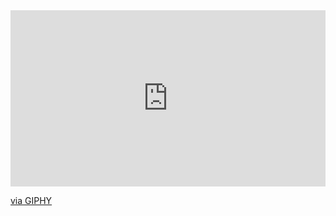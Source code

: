 <div style="width:100%;height:0;padding-bottom:56%;position:relative;"><iframe src="https://giphy.com/embed/l0ExhcMymdL6TrZ84" width="100%" height="100%" style="position:absolute" frameBorder="0" class="giphy-embed" allowFullScreen></iframe></div><p><a href="https://giphy.com/gifs/funny-party-l0ExhcMymdL6TrZ84">via GIPHY</a></p>
